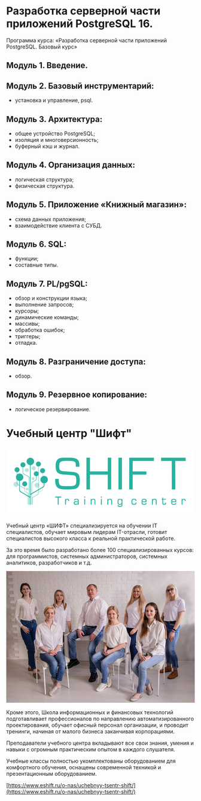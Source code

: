 
# Разработка серверной части приложений PostgreSQL 16.


Программа курса: «Разработка серверной части приложений PostgreSQL. Базовый курс» 
 
## Модуль 1. Введение.   

## Модуль 2. Базовый инструментарий:   
* установка и управление, psql.  

## Модуль 3. Архитектура:   
* общее устройство PostgreSQL;  
* изоляция и многоверсионность;  
* буферный кэш и журнал.  

## Модуль 4. Организация данных:   
* логическая структура;  
* физическая структура.  

## Модуль 5. Приложение «Книжный магазин»:   
* схема данных приложения;  
* взаимодействие клиента с СУБД.  

## Модуль 6. SQL:   
* функции;  
* составные типы.  
## Модуль 7. PL/pgSQL:  

* обзор и конструкции языка;  
* выполнение запросов;  
* курсоры;  
* динамические команды;  
* массивы;  
* обработка ошибок;  
* триггеры;  
* отладка.  

## Модуль 8. Разграничение доступа:   
* обзор.  

## Модуль 9. Резервное копирование:   
* логическое резервирование.  
 


# Учебный центр "Шифт"

![alt text](img/shift_logo.png)





Учебный центр «ШИФТ» специализируется на обучении IT специалистов, обучает мировым лидерам IT-отрасли, готовит специалистов высокого класса к реальной практической работе.

За это время было разработано более 100 специализированных курсов: для программистов, системных администраторов, системных аналитиков, разработчиков и т.д.

![alt text](img/shift.png)


Кроме этого, Школа информационных и финансовых технологий подготавливает профессионалов по направлению автоматизированного проектирования, обучает офисный персонал организации, и проводит тренинги, начиная от малого бизнеса заканчивая корпорациями. 


Преподаватели учебного центра вкладывают все свои знания, умения и навыки с огромным практическим опытом в каждого слушателя.

Учебные классы полностью укомплектованы оборудованием для комфортного обучения, оснащены современной техникой и презентационным оборудованием.

[https://www.eshift.ru/o-nas/uchebnyy-tsentr-shift/](https://www.eshift.ru/o-nas/uchebnyy-tsentr-shift/)